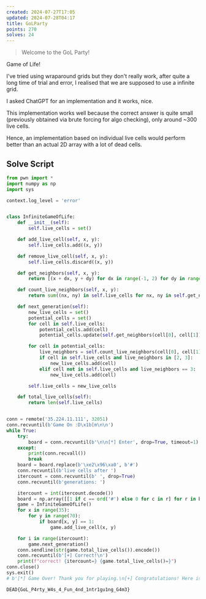 ```yaml
---
created: 2024-07-27T17:05
updated: 2024-07-28T04:17
title: GoLParty
points: 270
solves: 24
---
```


> Welcome to the GoL Party!

Game of Life!

I've tried using wraparound grids but they don't really work, after quite a long time of trial and error, I realised that we are supposed to use a infinite grid.

I asked ChatGPT for an implementation and it works, nice.

This implementation works well because the correct answer is quite small (previously obtained via brute forcing for algo checking), only around ~300 live cells.

Hence, an implementation based on individual live cells would perform better than an actual 2D array with a lot of dead cells.
## Solve Script

```python
from pwn import *
import numpy as np
import sys

context.log_level = 'error'


class InfiniteGameOfLife:
    def __init__(self):
        self.live_cells = set()

    def add_live_cell(self, x, y):
        self.live_cells.add((x, y))

    def remove_live_cell(self, x, y):
        self.live_cells.discard((x, y))

    def get_neighbors(self, x, y):
        return [(x + dx, y + dy) for dx in range(-1, 2) for dy in range(-1, 2) if not (dx == 0 and dy == 0)]

    def count_live_neighbors(self, x, y):
        return sum((nx, ny) in self.live_cells for nx, ny in self.get_neighbors(x, y))

    def next_generation(self):
        new_live_cells = set()
        potential_cells = set()
        for cell in self.live_cells:
            potential_cells.add(cell)
            potential_cells.update(self.get_neighbors(cell[0], cell[1]))

        for cell in potential_cells:
            live_neighbors = self.count_live_neighbors(cell[0], cell[1])
            if cell in self.live_cells and live_neighbors in [2, 3]:
                new_live_cells.add(cell)
            elif cell not in self.live_cells and live_neighbors == 3:
                new_live_cells.add(cell)

        self.live_cells = new_live_cells

    def total_live_cells(self):
        return len(self.live_cells)


conn = remote('35.224.11.111', 32051)
conn.recvuntil(b'Game On :D\x1b[m\n\n')
while True:
    try:
        board = conn.recvuntil(b'\n\n[*] Enter', drop=True, timeout=1)
    except:
        print(conn.recvall())
        break
    board = board.replace(b'\xe2\x96\xa0', b'#')
    conn.recvuntil(b'live cells after ')
    itercount = conn.recvuntil(b' ', drop=True)
    conn.recvuntil(b'generations: ')

    itercount = int(itercount.decode())
    board = np.array([[1 if c == ord('#') else 0 for c in r] for r in board.strip().split(b"\n")])
    game = InfiniteGameOfLife()
    for x in range(35):
        for y in range(70):
            if board[x, y] == 1:
                game.add_live_cell(x, y)

    for i in range(itercount):
        game.next_generation()
    conn.sendline(str(game.total_live_cells()).encode())
    conn.recvuntil(b'[+] Correct!\n')
    print(f"correct! {itercount=} {game.total_live_cells()=}")
conn.close()
sys.exit()
# b'[*] Game Over! Thank you for playing.\n[+] Congratulations! Here is your flag: DEAD{GoL_P4rty_W4s_4_Fun_4nd_1ntr1gu1ng_G4m3}'
```

```flag
DEAD{GoL_P4rty_W4s_4_Fun_4nd_1ntr1gu1ng_G4m3}
```

